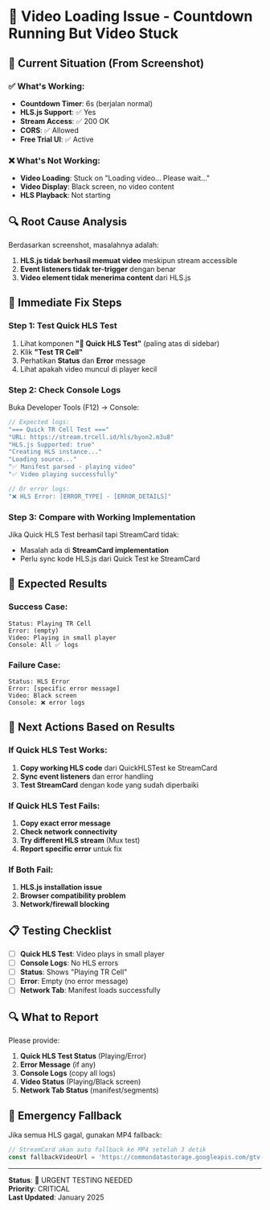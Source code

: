 # 🚨 Video Loading Issue - Countdown Running But Video Stuck

## 📸 **Current Situation (From Screenshot)**

### ✅ **What's Working:**
- **Countdown Timer**: 6s (berjalan normal)
- **HLS.js Support**: ✅ Yes
- **Stream Access**: ✅ 200 OK
- **CORS**: ✅ Allowed
- **Free Trial UI**: ✅ Active

### ❌ **What's Not Working:**
- **Video Loading**: Stuck on "Loading video... Please wait..."
- **Video Display**: Black screen, no video content
- **HLS Playback**: Not starting

## 🔍 **Root Cause Analysis**

Berdasarkan screenshot, masalahnya adalah:
1. **HLS.js tidak berhasil memuat video** meskipun stream accessible
2. **Event listeners tidak ter-trigger** dengan benar
3. **Video element tidak menerima content** dari HLS.js

## 🚀 **Immediate Fix Steps**

### **Step 1: Test Quick HLS Test**
1. Lihat komponen **"🚨 Quick HLS Test"** (paling atas di sidebar)
2. Klik **"Test TR Cell"**
3. Perhatikan **Status** dan **Error** message
4. Lihat apakah video muncul di player kecil

### **Step 2: Check Console Logs**
Buka Developer Tools (F12) → Console:
```javascript
// Expected logs:
"=== Quick TR Cell Test ==="
"URL: https://stream.trcell.id/hls/byon2.m3u8"
"HLS.js Supported: true"
"Creating HLS instance..."
"Loading source..."
"✅ Manifest parsed - playing video"
"✅ Video playing successfully"

// Or error logs:
"❌ HLS Error: [ERROR_TYPE] - [ERROR_DETAILS]"
```

### **Step 3: Compare with Working Implementation**
Jika Quick HLS Test berhasil tapi StreamCard tidak:
- Masalah ada di **StreamCard implementation**
- Perlu sync kode HLS.js dari Quick Test ke StreamCard

## 🔧 **Expected Results**

### **Success Case:**
```
Status: Playing TR Cell
Error: (empty)
Video: Playing in small player
Console: All ✅ logs
```

### **Failure Case:**
```
Status: HLS Error
Error: [specific error message]
Video: Black screen
Console: ❌ error logs
```

## 🎯 **Next Actions Based on Results**

### **If Quick HLS Test Works:**
1. **Copy working HLS code** dari QuickHLSTest ke StreamCard
2. **Sync event listeners** dan error handling
3. **Test StreamCard** dengan kode yang sudah diperbaiki

### **If Quick HLS Test Fails:**
1. **Copy exact error message**
2. **Check network connectivity**
3. **Try different HLS stream** (Mux test)
4. **Report specific error** untuk fix

### **If Both Fail:**
1. **HLS.js installation issue**
2. **Browser compatibility problem**
3. **Network/firewall blocking**

## 📋 **Testing Checklist**

- [ ] **Quick HLS Test**: Video plays in small player
- [ ] **Console Logs**: No HLS errors
- [ ] **Status**: Shows "Playing TR Cell"
- [ ] **Error**: Empty (no error message)
- [ ] **Network Tab**: Manifest loads successfully

## 🔍 **What to Report**

Please provide:
1. **Quick HLS Test Status** (Playing/Error)
2. **Error Message** (if any)
3. **Console Logs** (copy all logs)
4. **Video Status** (Playing/Black screen)
5. **Network Tab Status** (manifest/segments)

## 🚨 **Emergency Fallback**

Jika semua HLS gagal, gunakan MP4 fallback:
```typescript
// StreamCard akan auto fallback ke MP4 setelah 3 detik
const fallbackVideoUrl = 'https://commondatastorage.googleapis.com/gtv-videos-bucket/sample/BigBuckBunny.mp4'
```

---

**Status**: 🚨 URGENT TESTING NEEDED  
**Priority**: CRITICAL  
**Last Updated**: January 2025
